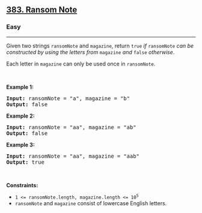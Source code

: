 <h2><a href="https://leetcode.com/problems/ransom-note/">383. Ransom Note</a></h2><h3>Easy</h3><hr><div style="user-select: auto;"><p style="user-select: auto;">Given two strings <code style="user-select: auto;">ransomNote</code> and <code style="user-select: auto;">magazine</code>, return <code style="user-select: auto;">true</code><em style="user-select: auto;"> if </em><code style="user-select: auto;">ransomNote</code><em style="user-select: auto;"> can be constructed by using the letters from </em><code style="user-select: auto;">magazine</code><em style="user-select: auto;"> and </em><code style="user-select: auto;">false</code><em style="user-select: auto;"> otherwise</em>.</p>

<p style="user-select: auto;">Each letter in <code style="user-select: auto;">magazine</code> can only be used once in <code style="user-select: auto;">ransomNote</code>.</p>

<p style="user-select: auto;">&nbsp;</p>
<p style="user-select: auto;"><strong class="example" style="user-select: auto;">Example 1:</strong></p>
<pre style="user-select: auto;"><strong style="user-select: auto;">Input:</strong> ransomNote = "a", magazine = "b"
<strong style="user-select: auto;">Output:</strong> false
</pre><p style="user-select: auto;"><strong class="example" style="user-select: auto;">Example 2:</strong></p>
<pre style="user-select: auto;"><strong style="user-select: auto;">Input:</strong> ransomNote = "aa", magazine = "ab"
<strong style="user-select: auto;">Output:</strong> false
</pre><p style="user-select: auto;"><strong class="example" style="user-select: auto;">Example 3:</strong></p>
<pre style="user-select: auto;"><strong style="user-select: auto;">Input:</strong> ransomNote = "aa", magazine = "aab"
<strong style="user-select: auto;">Output:</strong> true
</pre>
<p style="user-select: auto;">&nbsp;</p>
<p style="user-select: auto;"><strong style="user-select: auto;">Constraints:</strong></p>

<ul style="user-select: auto;">
	<li style="user-select: auto;"><code style="user-select: auto;">1 &lt;= ransomNote.length, magazine.length &lt;= 10<sup style="user-select: auto;">5</sup></code></li>
	<li style="user-select: auto;"><code style="user-select: auto;">ransomNote</code> and <code style="user-select: auto;">magazine</code> consist of lowercase English letters.</li>
</ul>
</div>